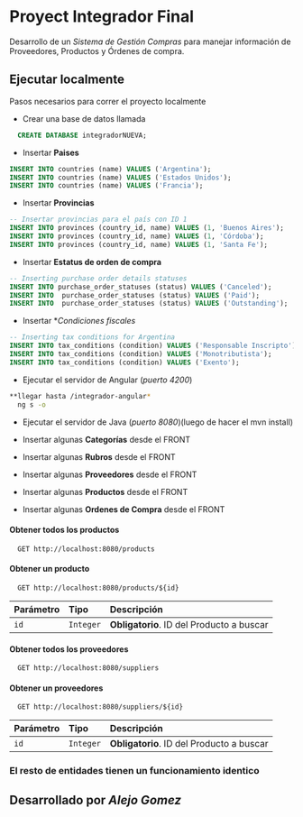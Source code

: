 # Proyect Integrador Final

Desarrollo de un _Sistema de Gestión Compras_ para manejar información de Proveedores, Productos y Órdenes de compra.

## Ejecutar localmente

Pasos necesarios para correr el proyecto localmente

- Crear una base de datos llamada

```sql
  CREATE DATABASE integradorNUEVA;
```

- Insertar **Paises**

```sql
INSERT INTO countries (name) VALUES ('Argentina');
INSERT INTO countries (name) VALUES ('Estados Unidos');
INSERT INTO countries (name) VALUES ('Francia');
```

- Insertar **Provincias**

```sql
-- Insertar provincias para el país con ID 1
INSERT INTO provinces (country_id, name) VALUES (1, 'Buenos Aires');
INSERT INTO provinces (country_id, name) VALUES (1, 'Córdoba');
INSERT INTO provinces (country_id, name) VALUES (1, 'Santa Fe');

```

- Insertar **Estatus de orden de compra**

```sql
-- Inserting purchase order details statuses
INSERT INTO purchase_order_statuses (status) VALUES ('Canceled');
INSERT INTO  purchase_order_statuses (status) VALUES ('Paid');
INSERT INTO  purchase_order_statuses (status) VALUES ('Outstanding');
```

- Insertar \*_Condiciones fiscales_

```sql
-- Inserting tax conditions for Argentina
INSERT INTO tax_conditions (condition) VALUES ('Responsable Inscripto');
INSERT INTO tax_conditions (condition) VALUES ('Monotributista');
INSERT INTO tax_conditions (condition) VALUES ('Exento');
```

- Ejecutar el servidor de Angular (_puerto 4200_)

```bash
**llegar hasta /integrador-angular*
  ng s -o
```

- Ejecutar el servidor de Java (_puerto 8080_)(luego de hacer el mvn install)

- Insertar algunas **Categorías** desde el FRONT

- Insertar algunas **Rubros** desde el FRONT

- Insertar algunas **Proveedores** desde el FRONT

- Insertar algunas **Productos** desde el FRONT

- Insertar algunas **Ordenes de Compra** desde el FRONT

#### Obtener todos los productos

```http
  GET http://localhost:8080/products
```

#### Obtener un producto

```http
  GET http://localhost:8080/products/${id}
```

| Parámetro | Tipo      | Descripción                               |
| :-------- | :-------- | :---------------------------------------- |
| `id`      | `Integer` | **Obligatorio**. ID del Producto a buscar |

#### Obtener todos los proveedores

```http
  GET http://localhost:8080/suppliers
```

#### Obtener un proveedores

```http
  GET http://localhost:8080/suppliers/${id}
```

| Parámetro | Tipo      | Descripción                               |
| :-------- | :-------- | :---------------------------------------- |
| `id`      | `Integer` | **Obligatorio**. ID del Producto a buscar |

### El resto de entidades tienen un funcionamiento identico

## Desarrollado por _Alejo Gomez_

